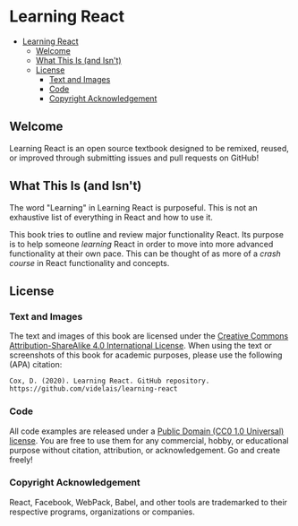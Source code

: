 # Learning React

- [Learning React](#learning-react)
  - [Welcome](#welcome)
  - [What This Is (and Isn't)](#what-this-is-and-isnt)
  - [License](#license)
    - [Text and Images](#text-and-images)
    - [Code](#code)
    - [Copyright Acknowledgement](#copyright-acknowledgement)

## Welcome

Learning React is an open source textbook designed to be remixed, reused, or improved through submitting issues and pull requests on GitHub!

## What This Is (and Isn't)

The word "Learning" in Learning React is purposeful. This is not an exhaustive list of everything in React and how to use it.

This book tries to outline and review major functionality React. Its purpose is to help someone *learning* React in order to move into more advanced functionality at their own pace. This can be thought of as more of a *crash course* in React functionality and concepts.

## License

### Text and Images

The text and images of this book are licensed under the [Creative Commons Attribution-ShareAlike 4.0 International License](https://creativecommons.org/licenses/by-sa/4.0/). When using the text or screenshots of this book for academic purposes, please use the following (APA) citation:

`Cox, D. (2020). Learning React. GitHub repository. https://github.com/videlais/learning-react`

### Code

All code examples are released under a [Public Domain (CC0 1.0 Universal) license](https://creativecommons.org/publicdomain/zero/1.0/). You are free to use them for any commercial, hobby, or educational purpose without citation, attribution, or acknowledgement. Go and create freely!

### Copyright Acknowledgement

React, Facebook, WebPack, Babel, and other tools are trademarked to their respective programs, organizations or companies.
